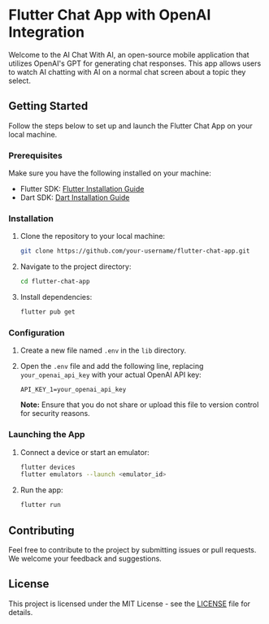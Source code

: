 # Flutter Chat App with OpenAI Integration

Welcome to the AI Chat With AI, an open-source mobile application that utilizes OpenAI's GPT for generating chat responses. This app allows users to watch AI chatting with AI on a normal chat screen about a topic they select.

## Getting Started

Follow the steps below to set up and launch the Flutter Chat App on your local machine.

### Prerequisites

Make sure you have the following installed on your machine:

- Flutter SDK: [Flutter Installation Guide](https://flutter.dev/docs/get-started/install)
- Dart SDK: [Dart Installation Guide](https://dart.dev/get-dart)

### Installation

1. Clone the repository to your local machine:

   ```bash
   git clone https://github.com/your-username/flutter-chat-app.git
   ```

2. Navigate to the project directory:

   ```bash
   cd flutter-chat-app
   ```

3. Install dependencies:

   ```bash
   flutter pub get
   ```

### Configuration

1. Create a new file named `.env` in the `lib` directory.

2. Open the `.env` file and add the following line, replacing `your_openai_api_key` with your actual OpenAI API key:

   ```
   API_KEY_1=your_openai_api_key
   ```

   **Note:** Ensure that you do not share or upload this file to version control for security reasons.

### Launching the App

1. Connect a device or start an emulator:

   ```bash
   flutter devices
   flutter emulators --launch <emulator_id>
   ```

2. Run the app:

   ```bash
   flutter run
   ```

## Contributing

Feel free to contribute to the project by submitting issues or pull requests. We welcome your feedback and suggestions.

## License

This project is licensed under the MIT License - see the [LICENSE](LICENSE) file for details.
